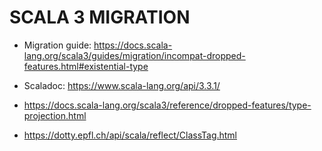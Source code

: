 # SCALA 3 MIGRATION

* Migration guide: https://docs.scala-lang.org/scala3/guides/migration/incompat-dropped-features.html#existential-type

* Scaladoc: https://www.scala-lang.org/api/3.3.1/

* https://docs.scala-lang.org/scala3/reference/dropped-features/type-projection.html

* https://dotty.epfl.ch/api/scala/reflect/ClassTag.html